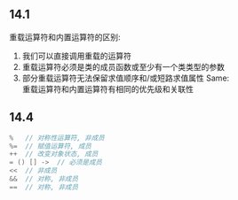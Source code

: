 ## 14.1
重载运算符和内置运算符的区别:  
1. 我们可以直接调用重载的运算符
2. 重载运算符必须是类的成员函数或至少有一个类类型的参数
3. 部分重载运算符无法保留求值顺序和/或短路求值属性
Same:  
重载运算符和内置运算符有相同的优先级和关联性
## 14.4
```cpp
%   // 对称性运算符, 非成员
%=  // 赋值运算符, 成员
++  // 改变对象状态, 成员
= () [] ->  // 必须是成员
<<  // 非成员
&&  // 对称, 非成员
==  // 对称, 非成员
```
